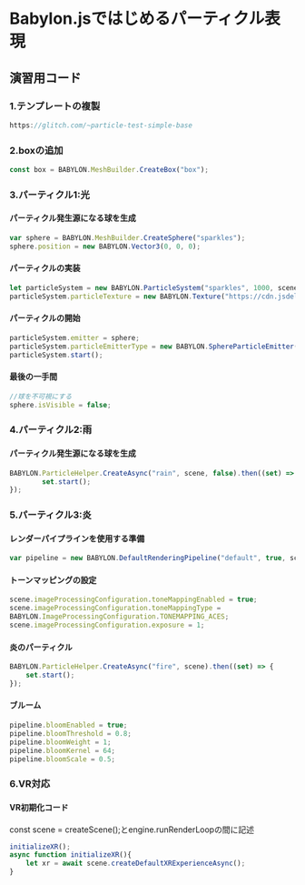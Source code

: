 # Babylon.jsではじめるパーティクル表現
## 演習用コード
### 1.テンプレートの複製
```javascript
https://glitch.com/~particle-test-simple-base
```
### 2.boxの追加
```javascript
const box = BABYLON.MeshBuilder.CreateBox("box");
```
### 3.パーティクル1:光
#### パーティクル発生源になる球を生成
```javascript
var sphere = BABYLON.MeshBuilder.CreateSphere("sparkles"); 
sphere.position = new BABYLON.Vector3(0, 0, 0); 
```
#### パーティクルの実装
```javascript
let particleSystem = new BABYLON.ParticleSystem("sparkles", 1000, scene);
particleSystem.particleTexture = new BABYLON.Texture("https://cdn.jsdelivr.net/gh/capucat/blendermodels/flwr.png", scene);
```
#### パーティクルの開始
```javascript
particleSystem.emitter = sphere;
particleSystem.particleEmitterType = new BABYLON.SphereParticleEmitter();    
particleSystem.start();
```
#### 最後の一手間
```javascript
//球を不可視にする
sphere.isVisible = false;
```
### 4.パーティクル2:雨
#### パーティクル発生源になる球を生成
```javascript
BABYLON.ParticleHelper.CreateAsync("rain", scene, false).then((set) => {
        set.start();
});
```
### 5.パーティクル3:炎
#### レンダーパイプラインを使用する準備
```javascript
var pipeline = new BABYLON.DefaultRenderingPipeline("default", true, scene);
```
#### トーンマッピングの設定
```javascript
scene.imageProcessingConfiguration.toneMappingEnabled = true;
scene.imageProcessingConfiguration.toneMappingType = 
BABYLON.ImageProcessingConfiguration.TONEMAPPING_ACES;
scene.imageProcessingConfiguration.exposure = 1;
```
#### 炎のパーティクル
```javascript
BABYLON.ParticleHelper.CreateAsync("fire", scene).then((set) => {
    set.start();
});
```
#### ブルーム 
```javascript
pipeline.bloomEnabled = true;
pipeline.bloomThreshold = 0.8;
pipeline.bloomWeight = 1;
pipeline.bloomKernel = 64;
pipeline.bloomScale = 0.5;
```
### 6.VR対応
#### VR初期化コード
const scene = createScene();とengine.runRenderLoopの間に記述
```javascript
initializeXR();
async function initializeXR(){
    let xr = await scene.createDefaultXRExperienceAsync(); 
}
```


<br>
<br>
<br>
